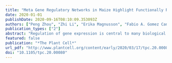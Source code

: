 ```yaml
---
title: "Meta Gene Regulatory Networks in Maize Highlight Functionally Relevant Regulatory Interactions"
date: 2020-01-01
publishDate: 2020-09-16T08:10:09.353093Z
authors: ["Peng Zhou", "Zhi Li", "Erika Magnusson", "Fabio A. Gomez Cano", "Peter Alexander Crisp", "Jaclyn Noshay", "Erich Grotewold", "Candice Hirsch", "Steven Paul Briggs", "Nathan M. Springer"]
publication_types: ["2"]
abstract: "Regulation of gene expression is central to many biological processes. Gene regulatory networks (GRNs) link transcription factors (TFs) to their target genes and represent a map of potential transcriptional regulation. A consistent analysis of a large number of public maize transcriptome datasets including &gt;6000 RNA-Seq samples was used to generate 45 co-expression based GRNs that represent potential regulatory relationships between TFs and other genes in different populations of samples (cross-tissue, cross-genotype, tissue-and-genotype, etc). While these networks are all enriched for biologically relevant interactions, different networks capture distinct TF-target associations and biological processes. By examining the power of our co-expression based GRNs to accurately predict co-varying TF-target relationships in natural variation datasets we found that presence/absence expression changes - rather than quantitative changes - of a TF, are more likely to associate with target gene changes. Integrating information from our TF-target predictions and previous eQTL mapping results provided support for 68 TFs underlying 74 previously identified trans-eQTL hotspots spanning span a variety of metabolic pathways. This study highlights the utility of developing multiple GRNs within a species for detecting putative regulators of important plant pathways and providing potential targets for breeding or biotechnology applications."
featured: false
publication: "*The Plant Cell*"
url_pdf: "http://www.plantcell.org/content/early/2020/03/17/tpc.20.00080"
doi: "10.1105/tpc.20.00080"
---
```


